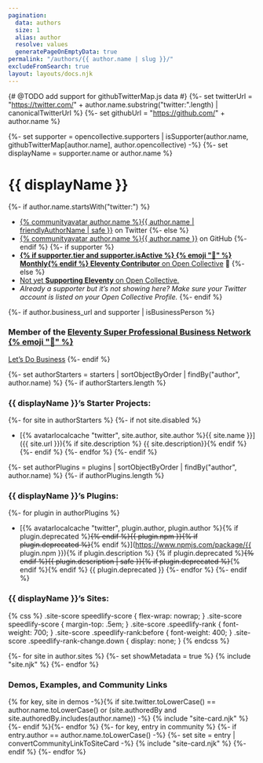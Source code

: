 ```yaml
---
pagination:
  data: authors
  size: 1
  alias: author
  resolve: values
  generatePageOnEmptyData: true
permalink: "/authors/{{ author.name | slug }}/"
excludeFromSearch: true
layout: layouts/docs.njk
---
```


<style>{% include "components/page-sites.css" %}</style>

{# @TODO add support for githubTwitterMap.js data #}
{%- set twitterUrl = "https://twitter.com/" + author.name.substring("twitter:".length) | canonicalTwitterUrl %}
{%- set githubUrl = "https://github.com/" + author.name %}

{%- set supporter = opencollective.supporters | isSupporter(author.name, githubTwitterMap[author.name], author.opencollective) -%}
{%- set displayName = supporter.name or author.name %}

# {{ displayName }}

{%- if author.name.startsWith("twitter:") %}
- <a href="{{ twitterUrl }}">{% communityavatar author.name %}{{ author.name | friendlyAuthorName | safe }}</a> on Twitter
{%- else %}
- <a href="{{ githubUrl }}">{% communityavatar author.name %}{{ author.name }}</a> on GitHub
{%- endif %}
{%- if supporter %}
- <a href="{{ supporter.profile }}" class="elv-externalexempt supporters-link"><strong>{% if supporter.tier and supporter.isActive %} {% emoji "📅" %} Monthly{% endif %} Eleventy Contributor</strong> on Open Collective</a> 🎈
{%- else %}
- <a href="https://opencollective.com/11ty">Not yet <strong>Supporting Eleventy</strong> on Open Collective.</a>
- <em>Already a supporter but it’s not showing here? Make sure your Twitter account is listed on your Open Collective Profile.</em>
{%- endif %}

{%- if author.business_url and supporter | isBusinessPerson %}

### Member of the [Eleventy Super Professional Business Network {% emoji "💼" %}](/super-professional-business-network/)

<a href="{{ author.business_url }}" class="btn-primary benchnine rainbow-active rainbow-active-noanim elv-externalexempt">Let’s Do Business</a>
{%- endif %}

{%- set authorStarters = starters | sortObjectByOrder | findBy("author", author.name) %}
{%- if authorStarters.length %}

### {{ displayName }}’s Starter Projects:

{%- for site in authorStarters %}
{%- if not site.disabled %}
- [{% avatarlocalcache "twitter", site.author, site.author %}{{ site.name }}]({{ site.url }}){% if site.description %} {{ site.description}}{% endif %}
{%- endif %}
{%- endfor %}
{%- endif %}

{%- set authorPlugins = plugins | sortObjectByOrder | findBy("author", author.name) %}
{%- if authorPlugins.length %}

### {{ displayName }}’s Plugins:

{%- for plugin in authorPlugins %}
- [{% avatarlocalcache "twitter", plugin.author, plugin.author %}{% if plugin.deprecated %}~~{% endif %}{{ plugin.npm }}{% if plugin.deprecated %}~~{% endif %}](https://www.npmjs.com/package/{{ plugin.npm }}){% if plugin.description %} {% if plugin.deprecated %}~~{% endif %}{{ plugin.description | safe }}{% if plugin.deprecated %}~~{% endif %}{% endif %} {{ plugin.deprecated }}
{%- endfor %}
{%- endif %}

### {{ displayName }}’s Sites:

{% css %}
.site-score speedlify-score {
flex-wrap: nowrap;
}
.site-score speedlify-score {
margin-top: .5em;
}
.site-score .speedlify-rank {
font-weight: 700;
}
.site-score .speedlify-rank:before {
font-weight: 400;
}
.site-score .speedlify-rank-change.down {
display: none;
}
{% endcss %}

<div class="fl sites-lo" style="--fl-gap-h: 2rem; --fl-gap-v: 1rem; --fl-stackpoint: 31.25em;">
{%- for site in author.sites %}
  {%- set showMetadata = true %}
  {% include "site.njk" %}
{%- endfor %}
</div>

### Demos, Examples, and Community Links

<div class="sites-vert">
  <div class="lo-grid">
{% for key, site in demos -%}{% if site.twitter.toLowerCase() == author.name.toLowerCase() or (site.authoredBy and site.authoredBy.includes(author.name)) -%}
  {% include "site-card.njk" %}
{%- endif %}{%- endfor %}
{%- for key, entry in community %}
{%- if entry.author == author.name.toLowerCase()  -%}
  {%- set site = entry | convertCommunityLinkToSiteCard -%}
  {% include "site-card.njk" %}
{%- endif %}
{%- endfor %}
  </div>
</div>

